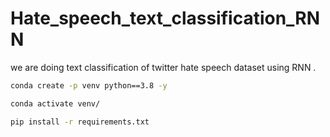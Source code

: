 # Hate_speech_text_classification_RNN
we are doing text classification of twitter hate speech dataset using RNN .


```bash
conda create -p venv python==3.8 -y
```

```bash
conda activate venv/
```

```bash
pip install -r requirements.txt
```
